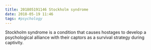 ```yaml
---
title: 201805191146 Stockholm syndrome
date: 2018-05-19 11:46
tags: #psychology
---
```


Stockholm syndrome is a condition that causes hostages to develop a psychological alliance with their captors as a survival strategy during captivity.